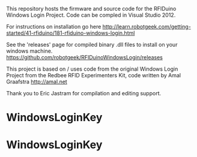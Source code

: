 This repository hosts the firmware and source code for the RFIDuino Windows Login Project.
Code can be compled in Visual Studio 2012.

For instructions on installation go here
http://learn.robotgeek.com/getting-started/41-rfiduino/181-rfiduino-windows-login.html


See the 'releases' page for compiled binary .dll files to install on your windows machine.
https://github.com/robotgeek/RFIDuinoWindowsLogin/releases


This project is based on / uses code from the original Windows Login Project from the Redbee RFID Experimenters Kit, code written by Amal Graafstra
http://amal.net

Thank you to Eric Jastram for compilation and editing support.
# WindowsLoginKey
# WindowsLoginKey

